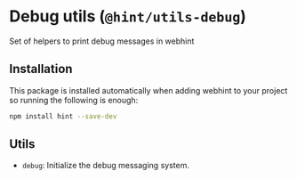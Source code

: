 # Debug utils (`@hint/utils-debug`)

Set of helpers to print debug messages in webhint

## Installation

This package is installed automatically when adding webhint to your project
so running the following is enough:

```bash
npm install hint --save-dev
```

## Utils

* `debug`: Initialize the debug messaging system.
